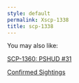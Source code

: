 ```yaml
---
style: default
permalink: Xscp-1338
title: scp-1338
---
```

You may also like:

[SCP-1360: PSHUD #31](http://scp-wiki.net/scp-1360)

[Confirmed Sightings](http://scp-wiki.net/confirmed-sightings)

